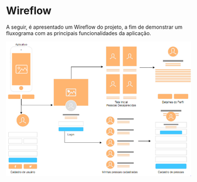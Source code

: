 # Wireflow

A seguir, é apresentado um Wireflow do projeto, a fim de demonstrar um fluxograma com as principais funcionalidades da aplicação.  

![Wireflow](./assets/wireflow.PNG)
